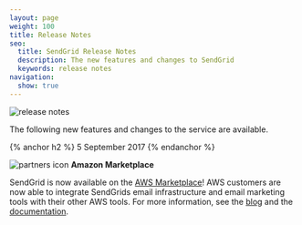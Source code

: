 ```yaml
---
layout: page
weight: 100
title: Release Notes
seo:
  title: SendGrid Release Notes
  description: The new features and changes to SendGrid
  keywords: release notes
navigation:
  show: true
---
```

![]({{root_url}}/images/release_notes.png "release notes") 

The following new features and changes to the service are available.

{% anchor h2 %}
5 September 2017
{% endanchor %}

![]({{root_url}}/images/partner_icon.png "partners icon") **Amazon Marketplace**

SendGrid is now available on the [AWS Marketplace](https://aws.amazon.com/marketplace/pp/B074CQY6KB)! AWS customers are now able to integrate SendGrids email infrastructure and email marketing tools with their other AWS tools. For more information, see the [blog](https://aws.amazon.com/blogs/apn/inside-sendgrids-expanded-relationship-with-aws/) and the [documentation](https://sendgrid.com/docs/Integrate/Partners/Amazon_Marketplace.html).